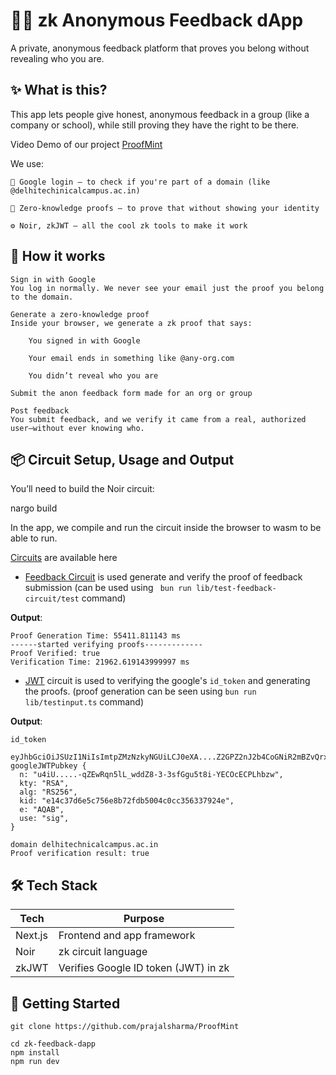 # 🕵️‍♂️ zk Anonymous Feedback dApp

A private, anonymous feedback platform that proves you belong without revealing who you are.
## ✨ What is this?

This app lets people give honest, anonymous feedback in a group (like a company or school), while still proving they have the right to be there.

Video Demo of our project [ProofMint](https://www.youtube.com/watch?v=t6UT7AVIm9k)

We use:

    🔐 Google login – to check if you're part of a domain (like @delhitechinicalcampus.ac.in)

    🧠 Zero-knowledge proofs – to prove that without showing your identity

    ⚙️ Noir, zkJWT – all the cool zk tools to make it work

## 🧪 How it works

    Sign in with Google
    You log in normally. We never see your email just the proof you belong to the domain.

    Generate a zero-knowledge proof
    Inside your browser, we generate a zk proof that says:

        You signed in with Google

        Your email ends in something like @any-org.com

        You didn’t reveal who you are

    Submit the anon feedback form made for an org or group

    Post feedback
    You submit feedback, and we verify it came from a real, authorized user—without ever knowing who.

## 📦 Circuit Setup, Usage and Output

You’ll need to build the Noir circuit:

nargo build

In the app, we compile and run the circuit inside the browser to wasm to be able to run.

[Circuits](/circuits/) are available here
- [Feedback Circuit](/circuits/feedback_circuit/) is used generate and verify the proof of feedback submission (can be used using ` bun run lib/test-feedback-circuit/test` command)

**Output**:
```
Proof Generation Time: 55411.811143 ms
------started verifying proofs-------------
Proof Verified: true
Verification Time: 21962.619143999997 ms
```
- [JWT](/circuits/jwt_circuit/) circuit is used to verifying the google's `id_token` and generating the proofs. (proof generation can be seen using `bun run lib/testinput.ts` command)

**Output**:
```
id_token
 eyJhbGciOiJSUzI1NiIsImtpZMzNzkyNGUiLCJ0eXA....Z2GPZ2nJ2b4CoGNiR2mBZvQrxXmUL2T1Np4F21CI8gS3hN4KegWZ4Ra9JOj3hV7wTKxzaWsWg
googleJWTPubkey {
  n: "u4iU.....-qZEwRqn5lL_wddZ8-3-3sfGgu5t8i-YECOcECPLhbzw",
  kty: "RSA",
  alg: "RS256",
  kid: "e14c37d6e5c756e8b72fdb5004c0cc356337924e",
  e: "AQAB",
  use: "sig",
}

domain delhitechnicalcampus.ac.in
Proof verification result: true

```

## 🛠 Tech Stack

| Tech     | Purpose                               |
|----------|---------------------------------------|
| Next.js  | Frontend and app framework            |
| Noir     | zk circuit language                   |
| zkJWT    | Verifies Google ID token (JWT) in zk  |

## 🚀 Getting Started

```
git clone https://github.com/prajalsharma/ProofMint

cd zk-feedback-dapp
npm install
npm run dev
```
